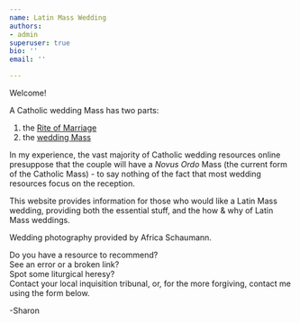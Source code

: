 ```yaml
---
name: Latin Mass Wedding
authors:
- admin
superuser: true
bio: ''
email: ''

---
```


<html prefix="og: http://ogp.me/ns#">
<head>
<title>Latin Mass Wedding</title>
<meta property="og:title" content="Latin Mass Wedding" />
<meta property="og:type" content="website" />
<meta property="og:url" content="https://www.latinmasswedding.com/" />
<meta property="og:image" content="https://www.latinmasswedding.com/img/sharing2.JPG" />
</head>
</html>

Welcome!

A Catholic wedding Mass has two parts:

1. the [Rite of Marriage](/rite-of-marriage/)
2. the [wedding Mass](/wedding-mass/)

In my experience, the vast majority of Catholic wedding resources online presuppose that the couple will have a _Novus Ordo_ Mass (the current form of the Catholic Mass) - to say nothing of the fact that most wedding resources focus on the reception.

This website provides information for those who would like a Latin Mass wedding, providing both the essential stuff, and the how & why of Latin Mass weddings.

Wedding photography provided by Africa Schaumann.  

Do you have a resource to recommend?   
See an error or a broken link?   
Spot some liturgical heresy?   
Contact your local inquisition tribunal, or, for the more forgiving, contact me using the form below.

\-Sharon

